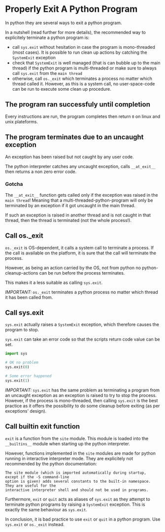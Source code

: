 # Properly Exit A Python Program
In python they are several ways to exit a python program.

In a nutshell (read further for more details), the recommended way to
explicitely terminate a python program is:
- call `sys.exit` without hesitation in case the program is mono-threaded
    (most cases). It is possible to run clean up actions by catching the
    `SystemExit` exception
- check that `SystemExit` is well managed (that is can bubble up to the main
    thread) if the python program is multi-threaded or make sure to always call
    `sys.exit` from the `main thread`
- otherwise, call `os._exit` which terminates a process no matter which thread
    called it. However, as this is a system call, no user-space-code can be run
    to execute some clean up procedure.

## The program ran successfuly until completion
Every instructions are run, the program completes then return `0` on linux 
and unix plateforms.

## The program terminates due to an uncaught exception
An exception has been raised but not caught by any user code.

The python interpreter catches any uncaught exception, calls
`__at_exit__` then returns a non zero error code.

### Gotcha
The `__at_exit__` function gets called only if the exception was raised in
the `main thread`! Meaning that a multi-threaded-python-program will only
be terminated by an exception if it got uncaught in the main thread.

If such an exception is raised in another thread and is not caught in that thread,
then the thread is terminated (not the whole process!).

## Call os._exit
`os._exit` is OS-dependent, it calls a system call to terminate a process. If the
call is available on the platform, it is sure that the call will terminate the process.

However, as being an action carried by the OS, not from python no python-cleanup-actions
can be run before the process terminates.

This makes it a less suitable as calling `sys.exit`.

*IMPORTANT:* `os._exit` terminates a python process no matter which thread it has been called
from.

## Call sys.exit
`sys.exit` actually raises a `SystemExit` exception, which therefore causes
the program to stop.

`sys.exit` can take an error code so that the scripts return code value can be
set.

``` python
import sys

# OK no problem
sys.exit(0)

# Some error happened
sys.exit(1)
```

*IMPORTANT:* `sys.exit` has the same problem as terminating a program from an uncaught
exception as an exception is raised to try to stop the process. However, if the process
is mono-threaded, then calling `sys.exit` is the best practice as it offers the possibility
to do some cleanup before exiting (as per exceptions' design).

## Call builtin exit function
`exit` is a function from the `site` module. This module is loaded into the `__builtins__`
module when starting up the python interpreter.

However, functions implemented in the `site` modules are made for python running in interactive
interpreter mode. They are explicitely not recommended by the python documentation:

```
The site module (which is imported automatically during startup, except if the -S command-line
option is given) adds several constants to the built-in namespace. They are useful for the
interactive interpreter shell and should not be used in programs.
```

Furthermore, `exit` or `quit` acts as aliases of `sys.exit` as they attempt to terminate python
programs by raising a `SystemExit` exception. This is exactly the same behaviour as `sys.exit`.

In conclusion, it is bad practice to use `exit` or `quit` in a python program. Use `sys.exit`
or `os._exit` instead.

